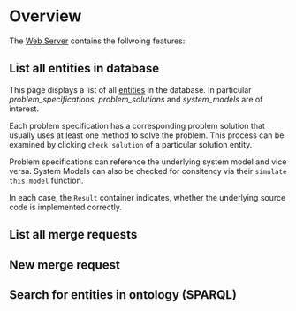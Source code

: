 # Overview 
[server_url]: https://testing.ackrep.org


The [Web Server][server_url] contains the follwoing features:

## List all entities in database 


This page displays a list of all [entities](entity_types) in the database. In particular *problem_specifications*,
*problem_solutions* and *system_models* are of interest. 

Each problem specification has a corresponding problem solution that usually uses at least one method to solve the 
problem. This process can be examined by clicking `check solution` of a particular solution entity. 

Problem specifications can reference the underlying system model and vice versa. System Models can also be checked for 
consitency via their `simulate this model` function.

In each case, the `Result` container indicates, whether the underlying source code is implemented correctly.

## List all merge requests

## New merge request

## Search for entities in ontology (SPARQL)
